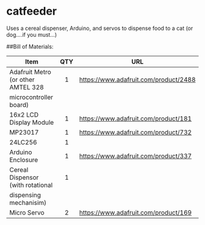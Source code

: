 # catfeeder
Uses a cereal dispenser, Arduino, and servos to dispense food to a cat (or dog....if you must...)

##Bill of Materials:

Item                                         |QTY   | URL                                      |
---------------------------------------------|:----:|------------------------------------------|
Adafruit Metro (or other AMTEL 328                         | 1    | https://www.adafruit.com/product/2488    
  microcontroller board)   |      |
16x2 LCD Display Module                      | 1    | https://www.adafruit.com/product/181
MP23017                                      | 1    | https://www.adafruit.com/product/732
24LC256                                      | 1    | 
Arduino Enclosure                            | 1    | https://www.adafruit.com/product/337
Cereal Dispensor (with rotational | 1 | 
  dispensing mechanisim) | |
Micro Servo | 2 | https://www.adafruit.com/product/169